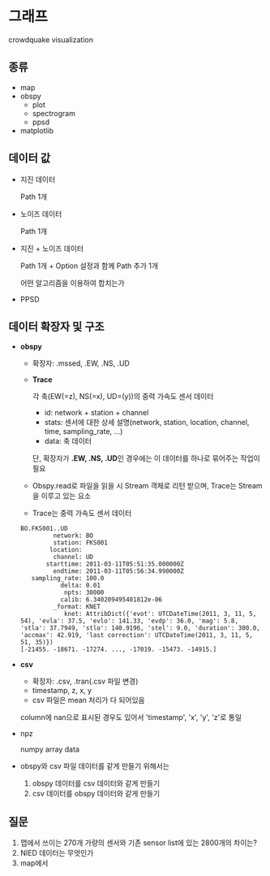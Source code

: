 # 그래프

crowdquake visualization

## 종류

- map
- obspy
  * plot
  * spectrogram
  * ppsd
- matplotlib



## 데이터 값

- 지진 데이터

  Path 1개

- 노이즈 데이터

  Path 1개

- 지진 + 노이즈 데이터

  Path 1개 + Option 설정과 함께 Path 추가 1개

  어떤 알고리즘을 이용하여 합치는가

- PPSD



## 데이터 확장자 및 구조

- **obspy**
  - 확장자: .mssed, .EW, .NS, .UD

  - **Trace**

    각 축(EW(=z), NS(=x), UD=(y))의 중력 가속도 센서 데이터

    - id: network + station + channel
    - stats: 센서에 대한 상세 설명(network, station, location, channel, time, sampling_rate, ...)
    - data: 축 데이터

    단, 확장자가 **.EW, .NS, .UD**인 경우에는 이 데이터를 하나로 묶어주는 작업이 필요

  - Obspy.read로 파일을 읽을 시 Stream 객체로 리턴 받으며, Trace는 Stream을 이루고 있는 요소

  - Trace는 중력 가속도 센서 데이터

  ```
  BO.FKS001..UD
           network: BO
           station: FKS001
          location: 
           channel: UD
         starttime: 2011-03-11T05:51:35.000000Z
           endtime: 2011-03-11T05:56:34.990000Z
     sampling_rate: 100.0
             delta: 0.01
              npts: 30000
             calib: 6.340209495401812e-06
           _format: KNET
              knet: AttribDict({'evot': UTCDateTime(2011, 3, 11, 5, 54), 'evla': 37.5, 'evlo': 141.33, 'evdp': 36.0, 'mag': 5.8, 'stla': 37.7949, 'stlo': 140.9196, 'stel': 9.0, 'duration': 300.0, 'accmax': 42.919, 'last correction': UTCDateTime(2011, 3, 11, 5, 51, 35)})
  [-21455. -18671. -17274. ..., -17019. -15473. -14915.]
  ```

  

- **csv**

  - 확장자: .csv, .tran(.csv 파일 변경)
  - timestamp, z, x, y
  - csv 파일은 mean 처리가 다 되어있음

  column에 nan으로 표시된 경우도 있어서 'timestamp', 'x', 'y', 'z'로 통일

  

- npz

  numpy array data

- obspy와 csv 파일 데이터를 같게 만들기 위해서는 
  1. obspy 데이터를 csv 데이터와 같게 만들기
  2. csv 데이터를 obspy 데이터와 같게 만들기



## 질문

1. 맵에서 쓰이는 270개 가량의 센서와 기존 sensor list에 있는 2800개의 차이는?
2. NIED 데이터는 무엇인가
3. map에서 



